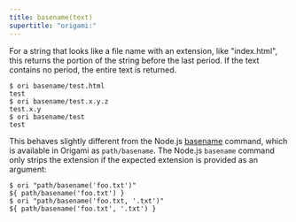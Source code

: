 ```yaml
---
title: basename(text)
supertitle: "origami:"
---
```


For a string that looks like a file name with an extension, like "index.html", this returns the portion of the string before the last period. If the text contains no period, the entire text is returned.

```console
$ ori basename/test.html
test
$ ori basename/test.x.y.z
test.x.y
$ ori basename/test
test
```

This behaves slightly different from the Node.js [basename](https://nodejs.org/dist/v19.9.0/docs/api/path.html#pathbasenamepath-suffix) command, which is available in Origami as `path/basename`. The Node.js `basename` command only strips the extension if the expected extension is provided as an argument:

```console
$ ori "path/basename('foo.txt')"
${ path/basename('foo.txt') }
$ ori "path/basename('foo.txt, '.txt')"
${ path/basename('foo.txt', '.txt') }
```
